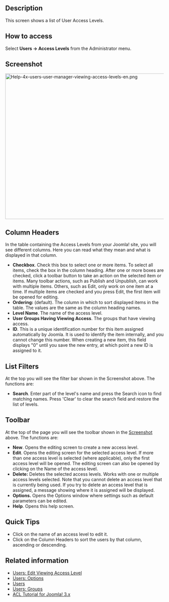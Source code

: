 <!-- Filename: Help4.x:Users:_Viewing_Access_Levels / Display title: Users: Viewing Access Levels -->

## Description

This screen shows a list of User Access Levels.

## How to access

Select **Users **→** Access Levels** from the Administrator menu.

## Screenshot

<img
src="https://docs.joomla.org/images/thumb/b/b2/Help-4x-users-user-manager-viewing-access-levels-en.png/800px-Help-4x-users-user-manager-viewing-access-levels-en.png"
decoding="async"
srcset="https://docs.joomla.org/images/b/b2/Help-4x-users-user-manager-viewing-access-levels-en.png 1.5x"
data-file-width="1007" data-file-height="583" width="800" height="463"
alt="Help-4x-users-user-manager-viewing-access-levels-en.png" />

## Column Headers

In the table containing the Access Levels from your Joomla! site, you
will see different columns. Here you can read what they mean and what is
displayed in that column.

- **Checkbox**. Check this box to select one or more items. To select
  all items, check the box in the column heading. After one or more
  boxes are checked, click a toolbar button to take an action on the
  selected item or items. Many toolbar actions, such as Publish and
  Unpublish, can work with multiple items. Others, such as Edit, only
  work on one item at a time. If multiple items are checked and you
  press Edit, the first item will be opened for editing.
- **Ordering:** (default). The column in which to sort displayed items
  in the table. The values are the same as the column heading names.
- **Level Name**. The name of the access level.
- **User Groups Having Viewing Access**. The groups that have viewing
  access.
- **ID**. This is a unique identification number for this item assigned
  automatically by Joomla. It is used to identify the item internally,
  and you cannot change this number. When creating a new item, this
  field displays "0" until you save the new entry, at which point a new
  ID is assigned to it.

## List Filters

At the top you will see the filter bar shown in the Screenshot above.
The functions are:

- **Search**. Enter part of the level's name and press the Search icon
  to find matching names. Press 'Clear' to clear the search field and
  restore the list of levels.

## Toolbar

At the top of the page you will see the toolbar shown in the
[Screenshot](#Screenshot) above. The functions are:

- **New**. Opens the editing screen to create a new access level.
- **Edit**. Opens the editing screen for the selected access level. If
  more than one access level is selected (where applicable), only the
  first access level will be opened. The editing screen can also be
  opened by clicking on the Name of the access level.
- **Delete:** Deletes the selected access levels. Works with one or
  multiple access levels selected. Note that you cannot delete an access
  level that is currently being used. If you try to delete an access
  level that is assigned, a message showing where it is assigned will be
  displayed.
- **Options.** Opens the Options window where settings such as default
  parameters can be edited.
- **Help**. Opens this help screen.

## Quick Tips

- Click on the name of an access level to edit it.
- Click on the Column Headers to sort the users by that column,
  ascending or descending.

## Related information

- [Users: Edit Viewing Access
  Level](https://docs.joomla.org/Help4.x:Users:_Edit_Viewing_Access_Level/en "Help4.x:Users: Edit Viewing Access Level/en")
- [Users:
  Options](https://docs.joomla.org/Help4.x:Users:_Options/en "Help4.x:Users: Options/en")
- [Users](https://docs.joomla.org/Help4.x:Users/en "Help4.x:Users/en")
- [Users:
  Groups](https://docs.joomla.org/Help4.x:Users:_Groups/en "Help4.x:Users: Groups/en")
- [ACL Tutorial for Joomla!
  3.x](https://docs.joomla.org/J3.x:Access_Control_List_Tutorial/en "J3.x:Access Control List Tutorial/en")
